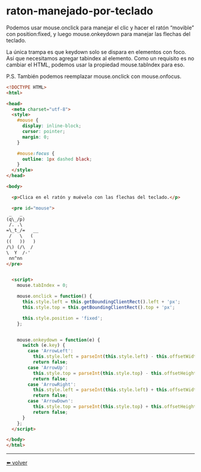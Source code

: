 # raton-manejado-por-teclado

Podemos usar mouse.onclick para manejar el clic y hacer el ratón “movible” con position:fixed, y luego mouse.onkeydown para manejar las flechas del teclado.

La única trampa es que keydown solo se dispara en elementos con foco. Así que necesitamos agregar tabindex al elemento. Como un requisito es no cambiar el HTML, podemos usar la propiedad mouse.tabIndex para eso.

P.S. También podemos reemplazar mouse.onclick con mouse.onfocus.

````html
<!DOCTYPE HTML>
<html>

<head>
  <meta charset="utf-8">
  <style>
    #mouse {
      display: inline-block;
      cursor: pointer;
      margin: 0;
    }

    #mouse:focus {
      outline: 1px dashed black;
    }
  </style>
</head>

<body>

  <p>Clica en el ratón y muévelo con las flechas del teclado.</p>

  <pre id="mouse">
 _   _
(q\_/p)
 /. .\
=\_t_/=   __
 /   \   (
((   ))   )
/\) (/\  /
\  Y  /-'
 nn^nn
</pre>


  <script>
    mouse.tabIndex = 0;

    mouse.onclick = function() {
      this.style.left = this.getBoundingClientRect().left + 'px';
      this.style.top = this.getBoundingClientRect().top + 'px';

      this.style.position = 'fixed';
    };


    mouse.onkeydown = function(e) {
      switch (e.key) {
        case 'ArrowLeft':
          this.style.left = parseInt(this.style.left) - this.offsetWidth + 'px';
          return false;
        case 'ArrowUp':
          this.style.top = parseInt(this.style.top) - this.offsetHeight + 'px';
          return false;
        case 'ArrowRight':
          this.style.left = parseInt(this.style.left) + this.offsetWidth + 'px';
          return false;
        case 'ArrowDown':
          this.style.top = parseInt(this.style.top) + this.offsetHeight + 'px';
          return false;
      }
    };
  </script>

</body>
</html>
````



---
[⬅️ volver](https://github.com/VictorHugoAguilar/javascript-interview-questions-explained/blob/main/theory-forms-controls/focus-blur/readme.md#raton-manejado-por-teclado)
